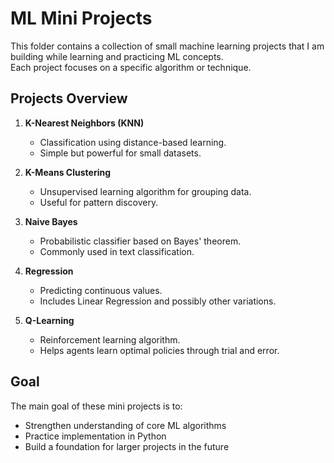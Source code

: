 # ML Mini Projects

This folder contains a collection of small machine learning projects that I am building while learning and practicing ML concepts.  
Each project focuses on a specific algorithm or technique.

## Projects Overview

1. **K-Nearest Neighbors (KNN)**
   - Classification using distance-based learning.
   - Simple but powerful for small datasets.

2. **K-Means Clustering**
   - Unsupervised learning algorithm for grouping data.
   - Useful for pattern discovery.

3. **Naive Bayes**
   - Probabilistic classifier based on Bayes' theorem.
   - Commonly used in text classification.

4. **Regression**
   - Predicting continuous values.
   - Includes Linear Regression and possibly other variations.

5. **Q-Learning**
   - Reinforcement learning algorithm.
   - Helps agents learn optimal policies through trial and error.

## Goal

The main goal of these mini projects is to:
- Strengthen understanding of core ML algorithms  
- Practice implementation in Python  
- Build a foundation for larger projects in the future


